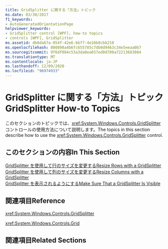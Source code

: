 ```yaml
---
title: GridSplitter に関する「方法」トピック
ms.date: 03/30/2017
f1_keywords:
- AutoGeneratedOrientationPage
helpviewer_keywords:
- GridSplitter control [WPF], how-to topics
- controls [WPF], GridSplitter
ms.assetid: db0da67a-954f-42e6-bbf7-4e16b8cbb210
ms.openlocfilehash: 800898a4b6fc655785c7db0d9463c34e5eeaa0b7
ms.sourcegitcommit: 9f6df084c53a3da0ea657ed0d708a72213683084
ms.translationtype: MT
ms.contentlocale: ja-JP
ms.lasthandoff: 12/09/2020
ms.locfileid: "96974933"
---
```

# <a name="gridsplitter-how-to-topics"></a><span data-ttu-id="28e93-102">GridSplitter に関する「方法」トピック</span><span class="sxs-lookup"><span data-stu-id="28e93-102">GridSplitter How-to Topics</span></span>
<span data-ttu-id="28e93-103">このセクションのトピックでは、<xref:System.Windows.Controls.GridSplitter> コントロールの使用方法について説明します。</span><span class="sxs-lookup"><span data-stu-id="28e93-103">The topics in this section describe how to use the <xref:System.Windows.Controls.GridSplitter> control.</span></span>  
  
## <a name="in-this-section"></a><span data-ttu-id="28e93-104">このセクションの内容</span><span class="sxs-lookup"><span data-stu-id="28e93-104">In This Section</span></span>  
 [<span data-ttu-id="28e93-105">GridSplitter を使用して行のサイズを変更する</span><span class="sxs-lookup"><span data-stu-id="28e93-105">Resize Rows with a GridSplitter</span></span>](how-to-resize-rows-with-a-gridsplitter.md)  
 [<span data-ttu-id="28e93-106">GridSplitter を使用して列のサイズを変更する</span><span class="sxs-lookup"><span data-stu-id="28e93-106">Resize Columns with a GridSplitter</span></span>](how-to-resize-columns-with-a-gridsplitter.md)  
 [<span data-ttu-id="28e93-107">GridSplitter を表示されるようにする</span><span class="sxs-lookup"><span data-stu-id="28e93-107">Make Sure That a GridSplitter Is Visible</span></span>](how-to-make-sure-that-a-gridsplitter-is-visible.md)  
  
## <a name="reference"></a><span data-ttu-id="28e93-108">関連項目</span><span class="sxs-lookup"><span data-stu-id="28e93-108">Reference</span></span>  
 <xref:System.Windows.Controls.GridSplitter>  
  
 <xref:System.Windows.Controls.Grid>  
  
## <a name="related-sections"></a><span data-ttu-id="28e93-109">関連項目</span><span class="sxs-lookup"><span data-stu-id="28e93-109">Related Sections</span></span>
